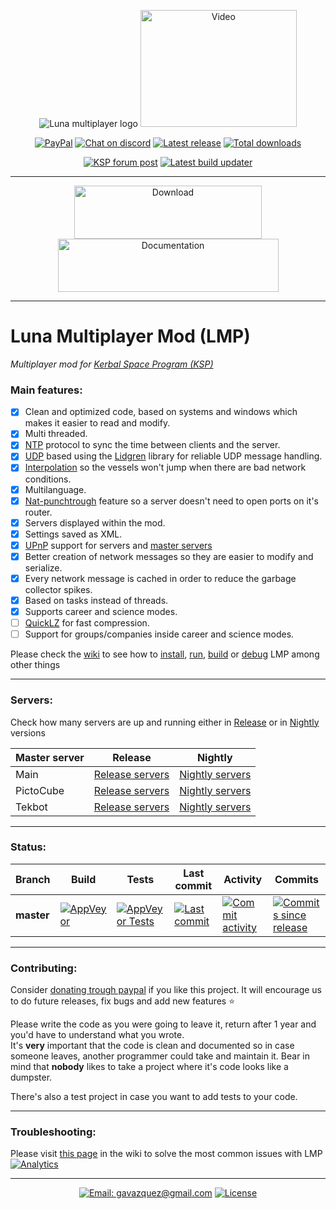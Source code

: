 <p align="center">
    <img src="../master/External/logo.png" alt="Luna multiplayer logo"/>
    <a href="https://www.youtube.com/watch?v=gf6xyLnpnoM"><img src="https://img.youtube.com/vi/gf6xyLnpnoM/0.jpg" alt="Video" height="187" width="250"/></a>
</p>

<p align="center">
    <a href="https://paypal.me/gavazquez"><img src="https://img.shields.io/badge/paypal-donate-yellow.svg" alt="PayPal"/></a>
    <a href="https://discord.gg/wKVMhWQ"><img src="https://img.shields.io/discord/378456662392045571.svg" alt="Chat on discord"/></a>
    <a href="../../releases"><img src="https://img.shields.io/github/release/lunamultiplayer/lunamultiplayer.svg" alt="Latest release" /></a>
    <a href="../../releases"><img src="https://img.shields.io/github/downloads/lunamultiplayer/lunamultiplayer/total.svg" alt="Total downloads" /></a>
</p>

<p align="center">
    <a href="https://forum.kerbalspaceprogram.com/index.php?/topic/168271-131-luna-multiplayer-lmp-alpha"><img src="https://img.shields.io/badge/KSP%20Forum-Post-4265f4.svg" alt="KSP forum post"/></a>
    <a href="https://github.com/LunaMultiplayer/LunaMultiplayerUpdater"><img src="https://img.shields.io/badge/Automatic-Updater-4265f4.svg" alt="Latest build updater"/></a>
</p>

---

<p align="center">
  <a href="../../releases/latest"><img src="../master/External/downloadIcon.png" alt="Download" height="85" width="300"/></a>
  <a href="../../wiki"><img src="../master/External/documentationIcon.png" alt="Documentation" height="85" width="353"/></a>
</p>

---

# Luna Multiplayer Mod (LMP)

*Multiplayer mod for [Kerbal Space Program (KSP)](https://kerbalspaceprogram.com)*

### Main features:

- [x] Clean and optimized code, based on systems and windows which makes it easier to read and modify.
- [x] Multi threaded.
- [x] [NTP](https://en.wikipedia.org/wiki/Network_Time_Protocol) protocol to sync the time between clients and the server.
- [x] [UDP](https://en.wikipedia.org/wiki/User_Datagram_Protocol) based using the [Lidgren](https://github.com/lidgren/lidgren-network-gen3) library for reliable UDP message handling.
- [x] [Interpolation](http://www.gabrielgambetta.com/entity-interpolation.html) so the vessels won't jump when there are bad network conditions.
- [x] Multilanguage.
- [x] [Nat-punchtrough](../../wiki/Master-server) feature so a server doesn't need to open ports on it's router.
- [x] Servers displayed within the mod.
- [x] Settings saved as XML.
- [x] [UPnP](https://en.wikipedia.org/wiki/Universal_Plug_and_Play) support for servers and [master servers](../../wiki/Master-server)
- [x] Better creation of network messages so they are easier to modify and serialize.
- [x] Every network message is cached in order to reduce the garbage collector spikes.
- [x] Based on tasks instead of threads.
- [x] Supports career and science modes.
- [ ] [QuickLZ](http://www.quicklz.com) for fast compression.
- [ ] Support for groups/companies inside career and science modes.

Please check the [wiki](../../wiki) to see how to [install](../../wiki/How-to-install-LMP), [run](../../wiki/How-to-play-with-LMP), [build](../../wiki/How-to-compile-LMP) or [debug](../../wiki/Debugging-in-Visual-studio) LMP among other things

---
### Servers:

Check how many servers are up and running either in [Release](../../wiki/How-to-get-the-latest-version-of-LMP) or in [Nightly](../../wiki/How-to-get-nightly-builds) versions

| Master server | Release |Nightly |
| ------------  | ------------------------------------------------------- |------------------------------------------------------- |
Main | [Release servers](http://servers.lunamultiplayer.com:8701/) | [Nightly servers](http://servers.lunamultiplayer.com:8751/) |
PictoCube | [Release servers](http://pictocube.ddns.net:8701/) | [Nightly servers](http://pictocube.ddns.net:8711/) |
Tekbot | [Release servers](http://ms.lmp.dnsd.info:8701/) | [Nightly servers](http://ms.lmp.dnsd.info:8751/) |

---
### Status:

|   Branch   |   Build  |   Tests  |  Last commit  |   Activity    |    Commits    |
| ---------- | -------- | -------- | ------------- | ------------- | ------------- |
| **master** |[![AppVeyor](https://img.shields.io/appveyor/ci/gavazquez/lunamultiplayer/master.svg?logo=appveyor)](https://ci.appveyor.com/project/gavazquez/lunamultiplayer/branch/master) | [![AppVeyor Tests](https://img.shields.io/appveyor/tests/gavazquez/lunamultiplayer/master.svg?logo=appveyor)](https://ci.appveyor.com/project/gavazquez/lunamultiplayer/branch/master/tests) | [![Last commit](https://img.shields.io/github/last-commit/lunamultiplayer/lunamultiplayer/master.svg)](../../commits/master) | [![Commit activity](https://img.shields.io/github/commit-activity/y/lunamultiplayer/lunamultiplayer.svg)](../../commits/master) | [![Commits since release](https://img.shields.io/github/commits-since/lunamultiplayer/lunamultiplayer/latest.svg)](../../commits/master)

---

### Contributing:

Consider [donating trough paypal](https://paypal.me/gavazquez) if you like this project. 
It will encourage us to do future releases, fix bugs and add new features :star:

Please write the code as you were going to leave it, return after 1 year and you'd have to understand what you wrote.  
It's **very** important that the code is clean and documented so in case someone leaves, another programmer could take and maintain it. Bear in mind that **nobody** likes to take a project where it's code looks like a dumpster.

There's also a test project in case you want to add tests to your code.

---

### Troubleshooting:

Please visit [this page](../../wiki/Troubleshooting) in the wiki to solve the most common issues with LMP 
[![Analytics](https://ga-beacon.appspot.com/UA-118326748-1/Home?pixel&useReferer)](https://github.com/igrigorik/ga-beacon)

---

<p align="center">
  <a href="mailto:gavazquez@gmail.com"><img src="https://img.shields.io/badge/email-gavazquez@gmail.com-blue.svg?style=flat" alt="Email: gavazquez@gmail.com" /></a>
  <a href="./LICENSE"><img src="https://img.shields.io/github/license/lunamultiplayer/LunaMultiPlayer.svg" alt="License" /></a>
</p>
